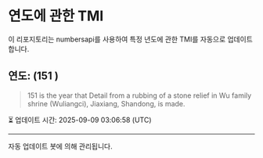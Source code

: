 
# 연도에 관한 TMI

이 리포지토리는 numbersapi를 사용하여 특정 년도에 관한 TMI를 자동으로 업데이트합니다.

## 연도: (151 )
> 151 is the year that Detail from a rubbing of a stone relief in Wu family shrine (Wuliangci), Jiaxiang, Shandong, is made.

⏳ 업데이트 시간: 2025-09-09 03:06:58 (UTC)

---
자동 업데이트 봇에 의해 관리됩니다.
